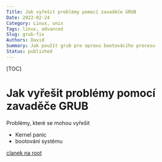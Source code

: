 ```yaml
---
Title: Jak vyřešit problémy pomocí zavaděče GRUB
Date: 2022-02-24
Category: Linux, unix
Tags: linux, advanced
Slug: grub-fix
Authors: David
Summary: Jak použít grub pro opravu bootovácího procesu
Status: published
---
```


[TOC]

# Jak vyřešit problémy pomocí zavaděče GRUB

Problémy, které se mohou vyřešit
* Kernel panic
* bootování systému

[clanek na root](https://www.root.cz/clanky/zachrana-nebootujiciho-linuxu-pomoci-konzole-zavadece-grub-2/)